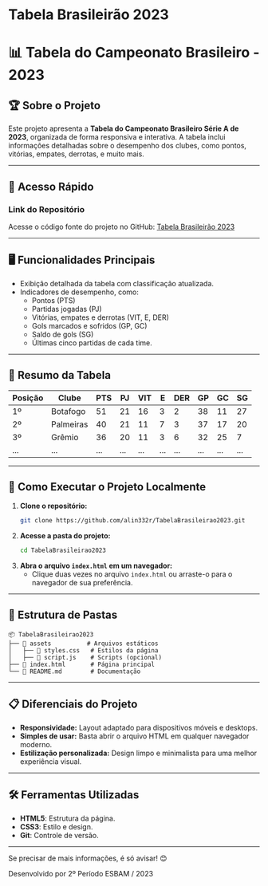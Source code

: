 # Tabela Brasileirão 2023

# 📊 Tabela do Campeonato Brasileiro - 2023

## 🏆 **Sobre o Projeto**
Este projeto apresenta a **Tabela do Campeonato Brasileiro Série A de 2023**, organizada de forma responsiva e interativa. A tabela inclui informações detalhadas sobre o desempenho dos clubes, como pontos, vitórias, empates, derrotas, e muito mais. 

---

## 📂 **Acesso Rápido**
### **Link do Repositório**
Acesse o código fonte do projeto no GitHub: [Tabela Brasileirão 2023](https://github.com/alin332r/TabelaBrasileirao2023.git)

---

## 🖥️ **Funcionalidades Principais**
- Exibição detalhada da tabela com classificação atualizada.
- Indicadores de desempenho, como:
  - Pontos (PTS)
  - Partidas jogadas (PJ)
  - Vitórias, empates e derrotas (VIT, E, DER)
  - Gols marcados e sofridos (GP, GC)
  - Saldo de gols (SG)
  - Últimas cinco partidas de cada time.

---

## 🌟 **Resumo da Tabela**
| **Posição** | **Clube**          | **PTS** | **PJ** | **VIT** | **E** | **DER** | **GP** | **GC** | **SG** |
|-------------|--------------------|---------|--------|---------|-------|---------|--------|--------|--------|
| 1º          | Botafogo           | 51      | 21     | 16      | 3     | 2       | 38     | 11     | 27     |
| 2º          | Palmeiras          | 40      | 21     | 11      | 7     | 3       | 37     | 17     | 20     |
| 3º          | Grêmio             | 36      | 20     | 11      | 3     | 6       | 32     | 25     | 7      |
| ...         | ...                | ...     | ...    | ...     | ...   | ...     | ...    | ...    | ...    |

---

## 🔧 **Como Executar o Projeto Localmente**
1. **Clone o repositório:**
   ```bash
   git clone https://github.com/alin332r/TabelaBrasileirao2023.git
   ```
2. **Acesse a pasta do projeto:**
   ```bash
   cd TabelaBrasileirao2023
   ```
3. **Abra o arquivo `index.html` em um navegador:**
   - Clique duas vezes no arquivo `index.html` ou arraste-o para o navegador de sua preferência.

---

## 📂 **Estrutura de Pastas**
```plaintext
📦 TabelaBrasileirao2023
├── 📁 assets          # Arquivos estáticos
│   ├── 📄 styles.css   # Estilos da página
│   ├── 📄 script.js    # Scripts (opcional)
├── 📄 index.html       # Página principal
└── 📄 README.md        # Documentação
```

---

## 📋 **Diferenciais do Projeto**
- **Responsividade:** Layout adaptado para dispositivos móveis e desktops.
- **Simples de usar:** Basta abrir o arquivo HTML em qualquer navegador moderno.
- **Estilização personalizada:** Design limpo e minimalista para uma melhor experiência visual.

---


## 🛠️ **Ferramentas Utilizadas**
- **HTML5**: Estrutura da página.
- **CSS3**: Estilo e design.
- **Git**: Controle de versão.

---

Se precisar de mais informações, é só avisar! 😊


Desenvolvido por 2º Período ESBAM / 2023

